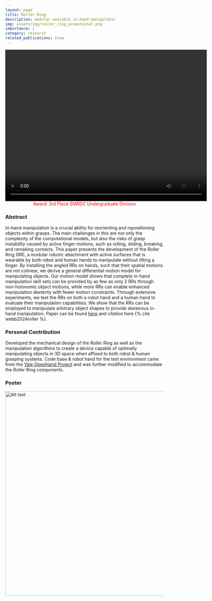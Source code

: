 ```yaml
---
layout: page
title: Roller Ring
description: modular wearable in-hand manipulator
img: assets/img/roller_ring_promotional.png
importance: 1
category: research
related_publications: true
---
```


<div style="text-align: center;">
  <video width="640" height="480" controls>
    <source src="/assets/video/roller_ring_video.mp4" type="video/mp4">
  </video>
</div>

<div style="text-align: center;">
  <span style="color: red; font-weight: normal;">Award: 3rd Place SMRDC Undergraduate Division</span>
</div>

### Abstract

In-hand manipulation is a crucial ability for reorienting and repositioning objects within grasps. The main challenges in this are not only the complexity of the computational models, but also the risks of grasp instability caused by active finger motions, such as rolling, sliding, breaking, and remaking contacts. This paper presents the development of the Roller Ring (RR), a modular robotic attachment with active surfaces that is wearable by both robot and human hands to manipulate without lifting a finger. By installing the angled RRs on hands, such that their spatial motions are not colinear, we derive a general differential motion model for manipulating objects. Our motion model shows that complete in-hand manipulation skill sets can be provided by as few as only 2 RRs through non-holonomic object motions, while more RRs can enable enhanced manipulation dexterity with fewer motion constraints. Through extensive experiments, we test the RRs on both a robot hand and a human hand to evaluate their manipulation capabilities. We show that the RRs can be employed to manipulate arbitrary object shapes to provide dexterous in-hand manipulation. Paper can be found [here](https://arxiv.org/abs/2403.13132) and citation here {% cite webb2024roller %}.

### Personal Contribution

Developed the mechanical design of the Roller Ring as well as the manipulation algorithms to create a device capable of optimally manipulating objects in 3D space when affixed to both robot & human grasping systems. Code base & robot hand for the test environment came from the [Yale OpenHand Project](https://www.eng.yale.edu/grablab/openhand/) and was further modified to accommodate the Roller Ring components. <br>

### Poster
<img title="a title" alt="Alt text" src="/assets/img/Roller_Ring_Poster_[site].png" width="864" height = "648">

